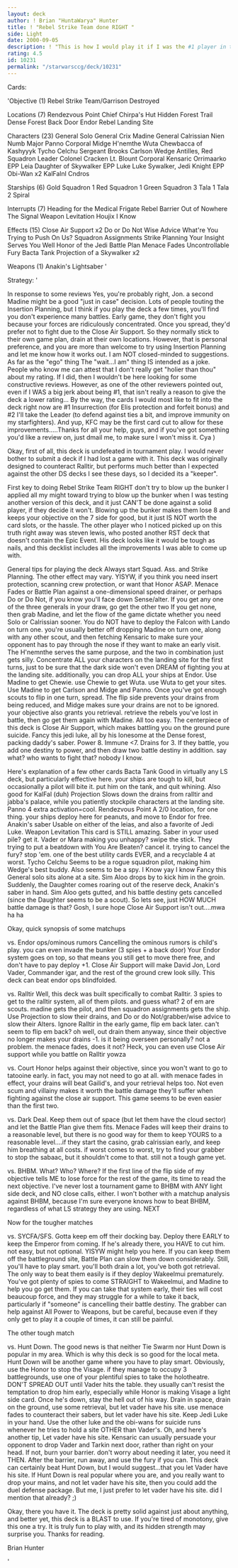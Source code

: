 ```yaml
---
layout: deck
author: ! Brian "HuntaWarya" Hunter
title: ! "Rebel Strike Team done RIGHT "
side: Light
date: 2000-09-05
description: ! "This is how I would play it if I was the #1 player in the world.  Wait...I am"
rating: 4.5
id: 10231
permalink: "/starwarsccg/deck/10231"
---
```

Cards: 

'Objective (1)
Rebel Strike Team/Garrison Destroyed

Locations  (7)
Rendezvous Point
Chief Chirpa's Hut
Hidden Forest Trail
Dense Forest
Back Door
Endor
Rebel Landing Site

Characters (23)
General Solo
General Crix Madine
General Calrissian
Nien Numb
Major Panno
Corporal Midge
H'nemthe
Wuta
Chewbacca of Kashyyyk
Tycho Celchu
Sergeant Brooks Carlson
Wedge Antilles, Red Squadron Leader
Colonel Cracken
Lt. Blount
Corporal Kensaric
Orrimaarko
EPP Leia
Daughter of Skywalker
EPP Luke
Luke Sywalker, Jedi Knight
EPP Obi-Wan x2
KalFalnl Cndros

Starships (6)
Gold Squadron 1
Red Squadron 1
Green Squadron 3
Tala 1
Tala 2
Spiral

Interrupts  (7)
Heading for the Medical Frigate
Rebel Barrier
Out of Nowhere
The Signal
Weapon Levitation
Houjix
I Know

Effects  (15)
Close Air Support x2
Do or Do Not
Wise Advice
What're You Trying to Push On Us?
Squadron Assignments
Strike Planning
Your Insight Serves You Well
Honor of the Jedi
Battle Plan
Menace Fades
Uncontrollable Fury
Bacta Tank
Projection of a Skywalker x2

Weapons (1)
Anakin's Lightsaber
'

Strategy: '

In response to some reviews  Yes, you're probably right, Jon.  a second Madine might be a good "just in case" decision.  Lots of people touting the Insertion Planning, but I think if you play the deck a few times, you'll find you don't experience many battles.	Early game, they don't fight you because your forces are ridiculously concentrated.  Once you spread, they'd prefer not to fight due to the Close Air Support.  So they normally stick to their own game plan, drain at their own locations.	However, that is personal preference, and you are more than welcome to try using Insertion Planning and let me know how it works out.  I am NOT closed-minded to suggestions.  As far as the "ego" thing  The "wait...I am" thing IS intended as a joke.	People who know me can attest that I don't really get "holier than thou" about my rating.  If I did, then I wouldn't be here looking for some constructive reviews.  However, as one of the other reviewers pointed out, even if I WAS a big jerk about being #1, that isn't really a reason to give the deck a lower rating...
By the way, the cards I would most like to fit into the deck right now are #1 Insurrection (for Elis protection and forfeit bonus) and #2  I'll take the Leader (to defend against ties a bit, and improve immunity on my starfighters).  And yup, KFC may be the first card cut to allow for these improvements.....Thanks for all your help, guys, and if you've got something you'd like a review on, just dmail me, to make sure I won't miss it.  Cya  )




Okay, first of all, this deck is undefeated in tournament play.  I would never bother to submit a deck if I had lost a game with it.  This deck was originally designed to counteract Ralltir, but performs much better than I expected against the other DS decks I see these days, so I decided its a "keeper".

First key to doing Rebel Strike Team RIGHT  don't try to blow up the bunker  I applied all my might toward trying to blow up the bunker when I was testing another version of this deck, and it just CAN'T be done against a solid player, if they decide it won't.  Blowing up the bunker makes them lose 8 and keeps your objective on the 7 side for good, but it just IS NOT worth the card slots, or the hassle.  The other player who I noticed picked up on this truth right away was steven lewis, who posted another RST deck that doesn't contain the Epic Event.  His deck looks like it would be tough as nails, and this decklist includes all the improvements I was able to come up with.

General tips for playing the deck
Always start Squad. Ass. and Strike Planning.  The other effect may vary.  YISYW, if you think you need insert protection, scanning crew protection, or want that Honor ASAP.  Menace Fades or Battle Plan against a one-dimensional speed drainer, or perhaps Do or Do Not, if you know you'll face down Sense/alter.  If you get any one of the three generals in your draw, go get the other two  If you get none, then grab Madine, and let the flow of the game dictate whether you need Solo or Calrissian sooner.  You do NOT have to deploy the Falcon with Lando on turn one.  you're usually better off dropping Madine on turn one, along with any other scout, and then fetching Kensaric to make sure your opponent has to pay through the nose if they want to make an early visit.  The H'nemnthe serves the same purpose, and the two in combination just gets silly.  Concentrate ALL your characters on the landing site for the first turns, just to be sure that the dark side won't even DREAM of fighting you at the landing site.  additionally, you can drop ALL your ships at Endor.  Use Madine to get Chewie.  use Chewie to get Wuta.	use Wuta to get your sites.  Use Madine to get Carlson and Midge and Panno.  Once you've got enough scouts to flip in one turn, spread.  The flip side prevents your drains from being reduced, and Midge makes sure your drains are not to be ignored.  your objective also grants you retrieval.  retrieve the rebels you've lost in battle, then go get them again with Madine.  All too easy.  The centerpiece of this deck is Close Air Support, which makes battling you on the ground pure suicide.  Fancy this  jedi luke, all by his lonesome at the Dense forest, packing daddy's saber.	Power 8.  Immune <7.  Drains for 3.  If they battle, you add one destiny to power, and then draw two battle destiny in addition.  say what?  who wants to fight that?  nobody I know.

Here's explanation of a few other cards
Bacta Tank  Good in virtually any LS deck, but particularly effective here.  your ships are tough to kill, but occasionally a pilot will bite it.  put him on the tank, and quit whining.  Also good for KalFal (duh)
Projection  Slows down the drains from ralltir and jabba's palace, while you patiently stockpile characters at the landing site.
Panno	4 extra activation=cool.
Rendezvous Point  A 2/0 location, for one thing.  your ships deploy here for peanuts, and move to Endor for free.
Anakin's saber  Usable on either of the leias, and also a favorite of Jedi Luke.
Weapon Levitation  This card is STILL amazing.  Saber in your used pile?  get it.  Vader or Mara making you unhappy?  swipe the stick.  They trying to put a beatdown with You Are Beaten?  cancel it.  trying to cancel the fury?  stop 'em.  one of the best utility cards EVER, and a recyclable 4 at worst.
Tycho Celchu  Seems to be a rogue squadron pilot, making him Wedge's best buddy.  Also seems to be a spy.
I Know  yay  I know	Fancy this  General solo sits alone at a site.  Sim Aloo drops by to kick him in the groin.  Suddenly, the Daughter comes roaring out of the reserve deck, Anakin's saber in hand.  Sim Aloo gets gutted, and his battle destiny gets cancelled (since the Daughter seems to be a scout).  So lets see, just HOW MUCH battle damage is that?	Gosh, I sure hope Close Air Support isn't out....mwa ha ha

Okay, quick synopsis of some matchups

vs. Endor ops/ominous rumors
Cancelling the ominous rumors is child's play.  you can even invade the bunker (3 spies + a back door)  Your Endor system goes on top, so that means you still get to move there free, and don't have to pay deploy +1.  Close Air Support will make David Jon, Lord Vader, Commander igar, and the rest of the ground crew look silly.  This deck can beat endor ops blindfolded.

vs. Ralltir
Well, this deck was built specifically to combat Ralltir.  3 spies to get to the ralltir system, all of them pilots.  and guess what?  2 of em are scouts.  madine gets the pilot, and then squadron assignments gets the ship.  Use Projection to slow their drains, and Do or do Not/grabber/wise advice to slow their Alters.  Ignore Ralltir in the early game, flip em back later.  can't seem to flip em back?  oh well, out drain them anyway, since their objective no longer makes your drains -1.  is it being overseen personally?	not a problem.	the menace fades, does it not?	Heck, you can even use Close Air support while you battle on Ralltir  yowza

vs. Court
Honor helps against their objective, since you won't want to go to tatooine early.  in fact, you may not need to go at all.  with menace fades in effect, your drains will beat Gailid's, and your retrieval helps too.  Not even scum and villainy makes it worth the battle damage they'll suffer when fighting against the close air support.  This game seems to be even easier than the first two.

vs. Dark Deal.	Keep them out of space (but let them have the cloud sector) and let the Battle Plan give them fits.  Menace Fades will keep their drains to a reasonable level, but there is no good way for them to keep YOURS to a reasonable level....if they start the casino, grab calrissian early, and keep him breathing at all costs.  if worst comes to worst, try to find your grabber to stop the sabaac, but it shouldn't come to that.	still not a tough game yet.

vs. BHBM.  What?  Who?	Where?	If the first line of the flip side of my objective tells ME to lose force for the rest of the game, its time to read the next objective.  I've never lost a tournament game to BHBM with ANY light side deck, and NO close calls, either.  I won't bother with a matchup analysis against BHBM, because I'm sure everyone knows how to beat BHBM, regardless of what LS strategy they are using.    NEXT

Now for the tougher matches

vs. SYCFA/SFS.	Gotta keep em off their docking bay.  Deploy there EARLY to keep the Emperor from coming.  If he's already there, you HAVE to cut him.  not easy, but not optional.  YISYW might help you here.  If you can keep them off the battleground site, Battle Plan can slow them down considerably.	Still, you'll have to play smart.  you'll both drain a lot, you've both got retrieval.  The only way to beat them easily is if they deploy Wakeelmui prematurely.  You've got plenty of spies to come STRAIGHT to Wakeelmui, and Madine to help you go get them.  If you can take that system early, their ties will cost beaucoup force, and they may struggle for a while to take it back, particularly if "someone" is cancelling their battle destiny.  The grabber can help against All Power to Weapons, but be careful, because even if they only get to play it a couple of times, it can still be painful.

The other tough match

vs. Hunt Down.	The good news is that neither Tie Swarm nor Hunt Down is popular in my area.  Which is why this deck is so good for the local meta.  Hunt Down will be another game where you have to play smart.  Obviously, use the Honor to stop the Visage.  if they manage to occupy 3 battlegrounds, use one of your plentiful spies to take the holotheatre.  DON'T SPREAD OUT until Vader hits the table.  they usually can't resist the temptation to drop him early, especially while Honor is making Visage a light side card.  Once he's down, stay the hell out of his way.  Drain in space, drain on the ground, use some retrieval, but let vader have his site.  use menace fades to counteract their sabers, but let vader have his site.  Keep Jedi Luke in your hand.  Use the other luke and the obi-wans for suicide runs whenever he tries to hold a site OTHER than Vader's.  Oh, and here's another tip, Let vader have his site.	Kensaric can usually persuade your opponent to drop Vader and Tarkin next door, rather than right on your head.  If not, burn your barrier.  don't worry about needing it later, you need it THEN.  After the barrier, run away, and use the fury if you can.	This deck can certainly beat Hunt Down, but I would suggest...that you let Vader have his site.   If Hunt Down is real popular where you are, and you really want to drop your mains, and not let vader have his site, then you could add the duel defense package.  But me, I just prefer to let vader have his site.	did I mention that already?  ;)

Okay, there you have it.  The deck is pretty solid against just about anything, and better yet, this deck is a BLAST to use.  If you're tired of monotony, give this one a try.  It is truly fun to play with, and its hidden strength may surprise you.  Thanks for reading.

Brian Hunter



'
